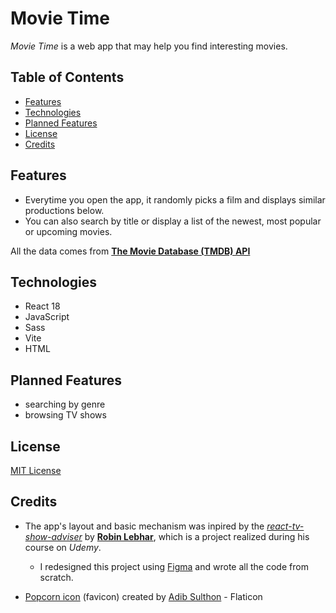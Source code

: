 # Movie Time

_Movie Time_ is a web app that may help you find interesting movies.

## Table of Contents

- [Features](#features)
- [Technologies](#technologies)
- [Planned Features](#planned-features)
- [License](#license)
- [Credits](#credits)

## Features

- Everytime you open the app, it randomly picks a film and displays similar productions below.
- You can also search by title or display a list of the newest, most popular or upcoming movies.

All the data comes from [**The Movie Database (TMDB) API**](https://developer.themoviedb.org/docs)

## Technologies

- React 18
- JavaScript
- Sass
- Vite
- HTML

## Planned Features

- searching by genre
- browsing TV shows

## License

[MIT License](/LICENSE)

## Credits

- The app's layout and basic mechanism was inpired by the [_react-tv-show-adviser_](https://github.com/codiku/react-tv-show-adviser) by [**Robin Lebhar**](https://github.com/codiku), which is a project realized during his course on _Udemy_.

  - I redesigned this project using [Figma](https://www.figma.com/file/K0jRHRRglZOLEFHS8w4QII/MovieTime?type=design&node-id=0%3A1&t=NXPpmJEwWlOnn0fa-1) and wrote all the code from scratch.

- [Popcorn icon](https://www.flaticon.com/free-icons/popcorn) (favicon) created by [Adib Sulthon](https://www.flaticon.com/authors/adib-sulthon) - Flaticon</a>
